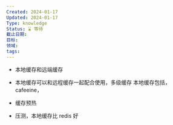 ```yaml
---
Created: 2024-01-17
Updated: 2024-01-17
Type: knowledge
Status: ⌛️ 等待
截止日期: 
目标: 
领域: 
tags:
---
```


- 本地缓存和远端缓存
- 本地缓存可以和远程缓存一起配合使用，多级缓存 本地缓存包括，cafeeine，
- 缓存预热

- 压测，本地缓存比 redis 好